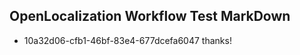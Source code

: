 ## OpenLocalization Workflow Test MarkDown
* 10a32d06-cfb1-46bf-83e4-677dcefa6047 thanks!

<!--HONumber=Jul16_HO2-->


